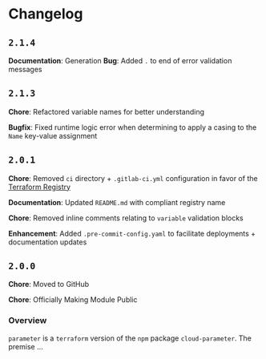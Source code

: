 # Changelog #

## `2.1.4` ##

**Documentation**: Generation
**Bug**: Added `.` to end of error validation messages

## `2.1.3` ##

**Chore**: Refactored variable names for better understanding

**Bugfix**: Fixed runtime logic error when determining to apply a casing to the `Name` key-value assignment

## `2.0.1` ##

**Chore**: Removed `ci` directory + `.gitlab-ci.yml` configuration in favor of the [Terraform Registry](https://registry.terraform.io/modules/iac-factory/parameter/local/2.0.0)

**Documentation**: Updated `README.md` with compliant registry name

**Chore**: Removed inline comments relating to `variable` validation blocks

**Enhancement**: Added `.pre-commit-config.yaml` to facilitate deployments + documentation updates

## `2.0.0` ##

**Chore**: Moved to GitHub

**Chore**: Officially Making Module Public

### Overview ###

`parameter` is a `terraform` version of the `npm` package `cloud-parameter`. The premise
...